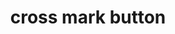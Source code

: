 ---
layout: symbols
title: cross mark button
emoji: cross_mark_button
permalink: ❎.html
image: assets/img/3moji/cross_mark_button.png
---